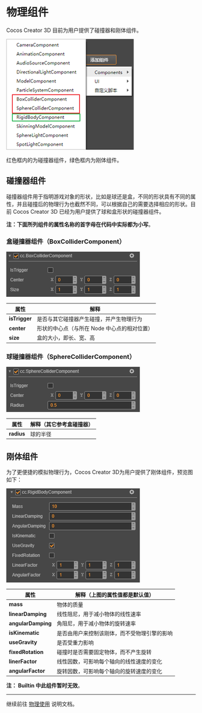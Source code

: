 # 物理组件

Cocos Creator 3D 目前为用户提供了碰撞器和刚体组件。

![物理组件](img/PhysicComponent.png)

红色框内的为碰撞器组件，绿色框内为刚体组件。

## 碰撞器组件

碰撞器组件用于指明游戏对象的形状，比如是球还是盒，不同的形状具有不同的属性，并且碰撞后的物理行为也截然不同，可以根据自己的需要选择相应的形状。目前 Cocos Creator 3D 已经为用户提供了球和盒形状的碰撞器组件。

**注：下面所列组件的属性名称的首字母在代码中实际都为小写**。

### 盒碰撞器组件（BoxColliderComponent）

![盒碰撞器组件](img/BoxColliderComponent.png)

  属性 | 解释
  ---|---
  **isTrigger** | 是否与其它碰撞器产生碰撞，并产生物理行为
  **center**  |  形状的中心点（与所在 Node 中心点的相对位置）
  **size**  |  盒的大小，即长、宽、高

### 球碰撞器组件（SphereColliderComponent）

![球碰撞器组件](img/SphereColliderComponent.png)

属性 | 解释（其它参考盒碰撞器）
---|---
**radius** | 球的半径

## 刚体组件

为了更便捷的模拟物理行为，Cocos Creator 3D为用户提供了刚体组件，预览图如下：

![刚体组件](img/RigidBodyComponent.png)

属性 | 解释（上图的属性值都是默认值）
---|---
**mass** |  物体的质量
**linearDamping** |  线性阻尼，用于减小物体的线性速率
**angularDamping** |  角阻尼，用于减小物体的旋转速率
**isKinematic** |   是否由用户来控制该刚体，而不受物理引擎的影响
**useGravity** |  是否受重力影响
**fixedRotation** |  碰撞时是否需要固定物体，而不产生旋转
**linerFactor** | 线性因数，可影响每个轴向的线性速度的变化
**angularFactor** | 旋转因数，可影响每个轴向的旋转速度的变化

**注： Builtin 中此组件暂时无效**。

---

继续前往 [物理使用](physics-use.md) 说明文档。
